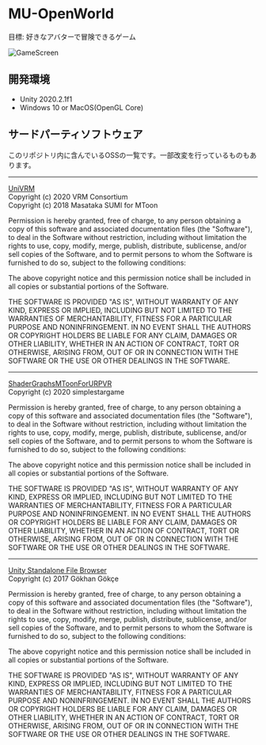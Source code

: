 # MU-OpenWorld
目標: 好きなアバターで冒険できるゲーム


![GameScreen](https://user-images.githubusercontent.com/38586357/103227443-bd3dad00-4971-11eb-95ef-40863418bffa.jpg)


## 開発環境
- Unity 2020.2.1f1
- Windows 10 or MacOS(OpenGL Core)


## サードパーティソフトウェア
このリポジトリ内に含んでいるOSSの一覧です。一部改変を行っているものもあります。

---

[UniVRM](https://github.com/vrm-c/UniVRM)  
Copyright (c) 2020 VRM Consortium  
Copyright (c) 2018 Masataka SUMI for MToon  

Permission is hereby granted, free of charge, to any person obtaining a copy
of this software and associated documentation files (the "Software"), to deal
in the Software without restriction, including without limitation the rights
to use, copy, modify, merge, publish, distribute, sublicense, and/or sell
copies of the Software, and to permit persons to whom the Software is
furnished to do so, subject to the following conditions:

The above copyright notice and this permission notice shall be included in all
copies or substantial portions of the Software.

THE SOFTWARE IS PROVIDED "AS IS", WITHOUT WARRANTY OF ANY KIND, EXPRESS OR
IMPLIED, INCLUDING BUT NOT LIMITED TO THE WARRANTIES OF MERCHANTABILITY,
FITNESS FOR A PARTICULAR PURPOSE AND NONINFRINGEMENT. IN NO EVENT SHALL THE
AUTHORS OR COPYRIGHT HOLDERS BE LIABLE FOR ANY CLAIM, DAMAGES OR OTHER
LIABILITY, WHETHER IN AN ACTION OF CONTRACT, TORT OR OTHERWISE, ARISING FROM,
OUT OF OR IN CONNECTION WITH THE SOFTWARE OR THE USE OR OTHER DEALINGS IN THE
SOFTWARE.

---

[ShaderGraphsMToonForURPVR](https://github.com/simplestargame/ShaderGraphsMToonForURPVR)  
Copyright (c) 2020 simplestargame  

Permission is hereby granted, free of charge, to any person obtaining a copy
of this software and associated documentation files (the "Software"), to deal
in the Software without restriction, including without limitation the rights
to use, copy, modify, merge, publish, distribute, sublicense, and/or sell
copies of the Software, and to permit persons to whom the Software is
furnished to do so, subject to the following conditions:

The above copyright notice and this permission notice shall be included in all
copies or substantial portions of the Software.

THE SOFTWARE IS PROVIDED "AS IS", WITHOUT WARRANTY OF ANY KIND, EXPRESS OR
IMPLIED, INCLUDING BUT NOT LIMITED TO THE WARRANTIES OF MERCHANTABILITY,
FITNESS FOR A PARTICULAR PURPOSE AND NONINFRINGEMENT. IN NO EVENT SHALL THE
AUTHORS OR COPYRIGHT HOLDERS BE LIABLE FOR ANY CLAIM, DAMAGES OR OTHER
LIABILITY, WHETHER IN AN ACTION OF CONTRACT, TORT OR OTHERWISE, ARISING FROM,
OUT OF OR IN CONNECTION WITH THE SOFTWARE OR THE USE OR OTHER DEALINGS IN THE
SOFTWARE.

---

[Unity Standalone File Browser](https://github.com/gkngkc/UnityStandaloneFileBrowser)  
Copyright (c) 2017 Gökhan Gökçe

Permission is hereby granted, free of charge, to any person obtaining a copy
of this software and associated documentation files (the "Software"), to deal
in the Software without restriction, including without limitation the rights
to use, copy, modify, merge, publish, distribute, sublicense, and/or sell
copies of the Software, and to permit persons to whom the Software is
furnished to do so, subject to the following conditions:

The above copyright notice and this permission notice shall be included in all
copies or substantial portions of the Software.

THE SOFTWARE IS PROVIDED "AS IS", WITHOUT WARRANTY OF ANY KIND, EXPRESS OR
IMPLIED, INCLUDING BUT NOT LIMITED TO THE WARRANTIES OF MERCHANTABILITY,
FITNESS FOR A PARTICULAR PURPOSE AND NONINFRINGEMENT. IN NO EVENT SHALL THE
AUTHORS OR COPYRIGHT HOLDERS BE LIABLE FOR ANY CLAIM, DAMAGES OR OTHER
LIABILITY, WHETHER IN AN ACTION OF CONTRACT, TORT OR OTHERWISE, ARISING FROM,
OUT OF OR IN CONNECTION WITH THE SOFTWARE OR THE USE OR OTHER DEALINGS IN THE
SOFTWARE.